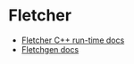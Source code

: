 # Fletcher

- [Fletcher C++ run-time docs](http://abs-tudelft.github.io/fletcher/api/fletcher-cpp)
- [Fletchgen docs](http://abs-tudelft.github.io/fletcher/api/fletchgen)
